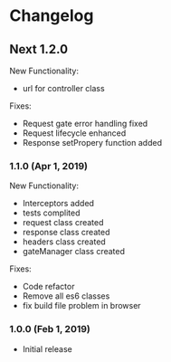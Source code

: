 # Changelog

## Next 1.2.0

New Functionality:

-   url for controller class

Fixes:

-   Request gate error handling fixed
-   Request lifecycle enhanced
-   Response setPropery function added

### 1.1.0 (Apr 1, 2019)

New Functionality:

-   Interceptors added
-   tests complited
-   request class created
-   response class created
-   headers class created
-   gateManager class created

Fixes:

-   Code refactor
-   Remove all es6 classes
-   fix build file problem in browser

### 1.0.0 (Feb 1, 2019)

-   Initial release
